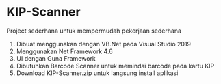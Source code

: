 # KIP-Scanner
Project sederhana untuk mempermudah pekerjaan sederhana
1. Dibuat menggunakan dengan VB.Net pada Visual Studio 2019
2. Menggunakan Net Framework 4.6
3. UI dengan Guna Framework
4. Dibutuhkan Barcode Scanner untuk memindai barcode pada kartu KIP
5. Download KIP-Scanner.zip untuk langsung install aplikasi
